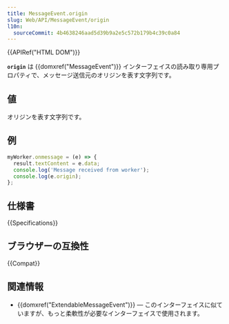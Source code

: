 ```yaml
---
title: MessageEvent.origin
slug: Web/API/MessageEvent/origin
l10n:
  sourceCommit: 4b4638246aad5d39b9a2e5c572b179b4c39c0a84
---
```


{{APIRef("HTML DOM")}}

**`origin`** は {{domxref("MessageEvent")}} インターフェイスの読み取り専用プロパティで、メッセージ送信元のオリジンを表す文字列です。

## 値

オリジンを表す文字列です。

## 例

```js
myWorker.onmessage = (e) => {
  result.textContent = e.data;
  console.log('Message received from worker');
  console.log(e.origin);
};
```

## 仕様書

{{Specifications}}

## ブラウザーの互換性

{{Compat}}

## 関連情報

- {{domxref("ExtendableMessageEvent")}} — このインターフェイスに似ていますが、もっと柔軟性が必要なインターフェイスで使用されます。
